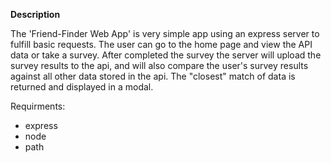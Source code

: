 **Description**

The 'Friend-Finder Web App' is very simple app using an express server to fulfill basic requests. The user can go to the home page and view the API data or take a survey. After completed the survey the server will upload the survey results to the api, and will also compare the user's survey results against all other data stored in the api. The "closest" match of data is returned and displayed in a modal. 

Requirments:

- express
- node
- path
